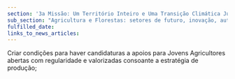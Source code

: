```yaml
---
section: '3a Missão: Um Território Inteiro e Uma Transição Climática Justa'
sub_section: "Agricultura e Florestas: setores de futuro, inovação, autonomia e investimento"
fulfilled_date:
links_to_news_articles:
---
```


Criar condições para haver candidaturas a apoios para Jovens Agricultores abertas com regularidade e valorizadas consoante a estratégia de produção;